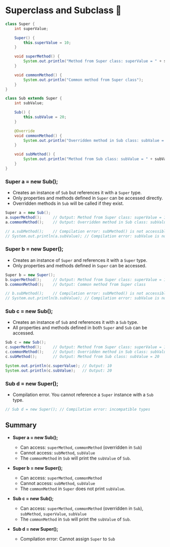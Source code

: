 # Superclass and Subclass 🤯

```java
class Super {
    int superValue;

    Super() {
        this.superValue = 10;
    }

    void superMethod() {
        System.out.println("Method from Super class: superValue = " + superValue);
    }

    void commonMethod() {
        System.out.println("Common method from Super class");
    }
}

class Sub extends Super {
    int subValue;

    Sub() {
        this.subValue = 20;
    }

    @Override
    void commonMethod() {
        System.out.println("Overridden method in Sub class: subValue = " + subValue);
    }

    void subMethod() {
        System.out.println("Method from Sub class: subValue = " + subValue);
    }
}
```

### Super a = new Sub();
- Creates an instance of `Sub` but references it with a `Super` type.
- Only properties and methods defined in `Super` can be accessed directly.
- Overridden methods in `Sub` will be called if they exist.

```java
Super a = new Sub();
a.superMethod();     // Output: Method from Super class: superValue = 10
a.commonMethod();    // Output: Overridden method in Sub class: subValue = 20

// a.subMethod();    // Compilation error: subMethod() is not accessible
// System.out.println(a.subValue); // Compilation error: subValue is not accessible
```

### Super b = new Super();
- Creates an instance of `Super` and references it with a `Super` type.
- Only properties and methods defined in `Super` can be accessed.

```java
Super b = new Super();
b.superMethod();     // Output: Method from Super class: superValue = 10
b.commonMethod();    // Output: Common method from Super class

// b.subMethod();    // Compilation error: subMethod() is not accessible
// System.out.println(b.subValue); // Compilation error: subValue is not accessible
```

### Sub c = new Sub();
- Creates an instance of `Sub` and references it with a `Sub` type.
- All properties and methods defined in both `Super` and `Sub` can be accessed.

```java
Sub c = new Sub();
c.superMethod();     // Output: Method from Super class: superValue = 10
c.commonMethod();    // Output: Overridden method in Sub class: subValue = 20
c.subMethod();       // Output: Method from Sub class: subValue = 20

System.out.println(c.superValue); // Output: 10
System.out.println(c.subValue);   // Output: 20
```

### Sub d = new Super();
- Compilation error. You cannot reference a `Super` instance with a `Sub` type.

```java
// Sub d = new Super(); // Compilation error: incompatible types
```

## Summary
- **Super a = new Sub();**
  - Can access: `superMethod`, `commonMethod` (overridden in `Sub`)
  - Cannot access: `subMethod`, `subValue`
  - The `commonMethod` in `Sub` will print the `subValue` of `Sub`.

- **Super b = new Super();**
  - Can access: `superMethod`, `commonMethod`
  - Cannot access: `subMethod`, `subValue`
  - The `commonMethod` in `Super` does not print `subValue`.

- **Sub c = new Sub();**
  - Can access: `superMethod`, `commonMethod` (overridden in `Sub`), `subMethod`, `superValue`, `subValue`
  - The `commonMethod` in `Sub` will print the `subValue` of `Sub`.

- **Sub d = new Super();**
  - Compilation error: Cannot assign `Super` to `Sub`
